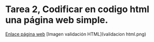 # Tarea 2, Codificar en codigo html una página web simple.
[Enlace página web](https://cdn.rawgit.com/MarcosMon/tarea2/f8bf6d23/index.html)
[Imagen validación HTML](validacion html.png)
